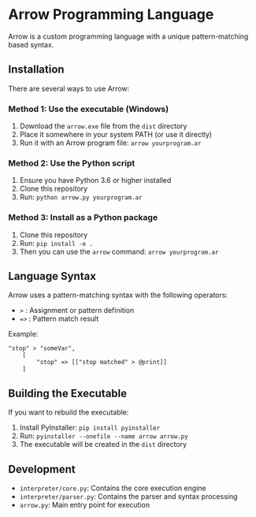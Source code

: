 # Arrow Programming Language

Arrow is a custom programming language with a unique pattern-matching based syntax.

## Installation

There are several ways to use Arrow:

### Method 1: Use the executable (Windows)

1. Download the `arrow.exe` file from the `dist` directory
2. Place it somewhere in your system PATH (or use it directly)
3. Run it with an Arrow program file: `arrow yourprogram.ar`

### Method 2: Use the Python script

1. Ensure you have Python 3.6 or higher installed
2. Clone this repository
3. Run: `python arrow.py yourprogram.ar`

### Method 3: Install as a Python package

1. Clone this repository
2. Run: `pip install -e .`
3. Then you can use the `arrow` command: `arrow yourprogram.ar`

## Language Syntax

Arrow uses a pattern-matching syntax with the following operators:

- `>` : Assignment or pattern definition
- `=>` : Pattern match result

Example:

```
"stop" > "someVar", 
    [
        "stop" => [["stop matched" > @print]]
    ]
```

## Building the Executable

If you want to rebuild the executable:

1. Install PyInstaller: `pip install pyinstaller`
2. Run: `pyinstaller --onefile --name arrow arrow.py`
3. The executable will be created in the `dist` directory

## Development

- `interpreter/core.py`: Contains the core execution engine
- `interpreter/parser.py`: Contains the parser and syntax processing
- `arrow.py`: Main entry point for execution
